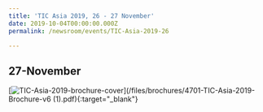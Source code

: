 ```yaml
---
title: 'TIC Asia 2019, 26 - 27 November'
date: 2019-10-04T00:00:00.000Z
permalink: /newsroom/events/TIC-Asia-2019-26

---
```

27-November
---

[![TIC-Asia-2019-brochure-cover](/images/brochures/TIC-Asia-2019.png)](/files/brochures/4701-TIC-Asia-2019-Brochure-v6 (1).pdf){:target="_blank"}




